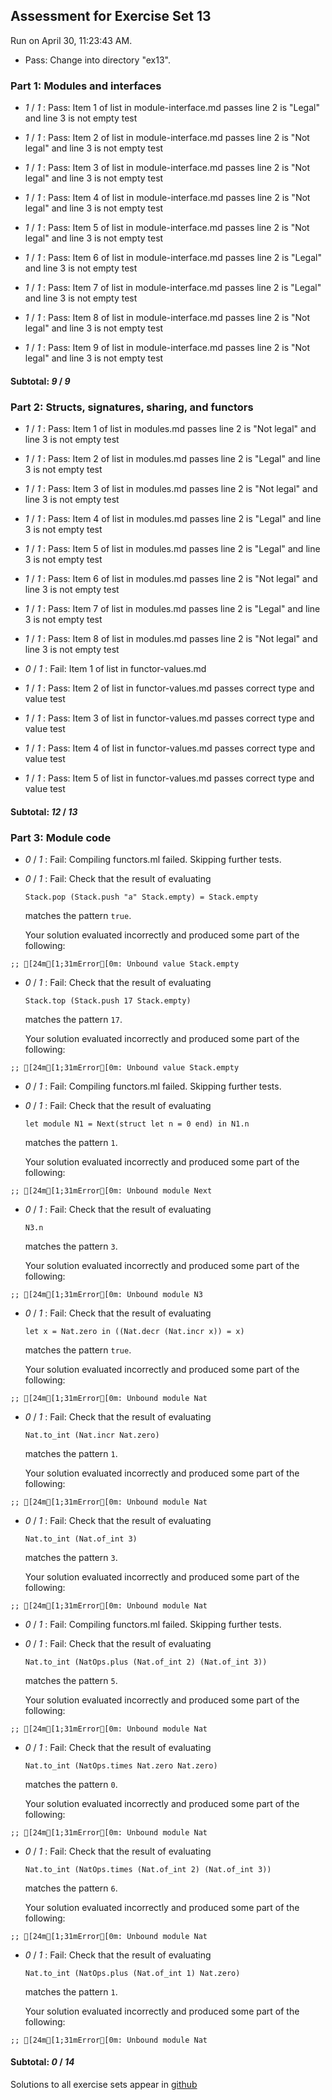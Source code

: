 ## Assessment for Exercise Set 13

Run on April 30, 11:23:43 AM.

+ Pass: Change into directory "ex13".

### Part 1: Modules and interfaces

+  _1_ / _1_ : Pass: Item 1 of list in module-interface.md passes  line 2 is "Legal" and line 3 is not empty  test

+  _1_ / _1_ : Pass: Item 2 of list in module-interface.md passes  line 2 is "Not legal" and line 3 is not empty test

+  _1_ / _1_ : Pass: Item 3 of list in module-interface.md passes  line 2 is "Not legal" and line 3 is not empty test

+  _1_ / _1_ : Pass: Item 4 of list in module-interface.md passes  line 2 is "Not legal" and line 3 is not empty test

+  _1_ / _1_ : Pass: Item 5 of list in module-interface.md passes  line 2 is "Not legal" and line 3 is not empty test

+  _1_ / _1_ : Pass: Item 6 of list in module-interface.md passes  line 2 is "Legal" and line 3 is not empty  test

+  _1_ / _1_ : Pass: Item 7 of list in module-interface.md passes  line 2 is "Legal" and line 3 is not empty  test

+  _1_ / _1_ : Pass: Item 8 of list in module-interface.md passes  line 2 is "Not legal" and line 3 is not empty test

+  _1_ / _1_ : Pass: Item 9 of list in module-interface.md passes  line 2 is "Not legal" and line 3 is not empty test

#### Subtotal: _9_ / _9_

### Part 2: Structs, signatures, sharing, and functors

+  _1_ / _1_ : Pass: Item 1 of list in modules.md passes  line 2 is "Not legal" and line 3 is not empty test

+  _1_ / _1_ : Pass: Item 2 of list in modules.md passes  line 2 is "Legal" and line 3 is not empty  test

+  _1_ / _1_ : Pass: Item 3 of list in modules.md passes  line 2 is "Not legal" and line 3 is not empty test

+  _1_ / _1_ : Pass: Item 4 of list in modules.md passes  line 2 is "Legal" and line 3 is not empty  test

+  _1_ / _1_ : Pass: Item 5 of list in modules.md passes  line 2 is "Legal" and line 3 is not empty  test

+  _1_ / _1_ : Pass: Item 6 of list in modules.md passes  line 2 is "Not legal" and line 3 is not empty test

+  _1_ / _1_ : Pass: Item 7 of list in modules.md passes  line 2 is "Legal" and line 3 is not empty  test

+  _1_ / _1_ : Pass: Item 8 of list in modules.md passes  line 2 is "Not legal" and line 3 is not empty test

+  _0_ / _1_ : Fail: Item 1 of list in functor-values.md 

+  _1_ / _1_ : Pass: Item 2 of list in functor-values.md passes correct type and value test

+  _1_ / _1_ : Pass: Item 3 of list in functor-values.md passes correct type and value test

+  _1_ / _1_ : Pass: Item 4 of list in functor-values.md passes correct type and value test

+  _1_ / _1_ : Pass: Item 5 of list in functor-values.md passes correct type and value test

#### Subtotal: _12_ / _13_

### Part 3: Module code

+  _0_ / _1_ : Fail: Compiling functors.ml failed.  Skipping further tests.

+  _0_ / _1_ : Fail: 
Check that the result of evaluating
   ```
   Stack.pop (Stack.push "a" Stack.empty) = Stack.empty
   ```
   matches the pattern `true`.

   


   Your solution evaluated incorrectly and produced some part of the following:

 ` ;;
[24m[1;31mError[0m: Unbound value Stack.empty
`


+  _0_ / _1_ : Fail: 
Check that the result of evaluating
   ```
   Stack.top (Stack.push 17 Stack.empty)
   ```
   matches the pattern `17`.

   


   Your solution evaluated incorrectly and produced some part of the following:

 ` ;;
[24m[1;31mError[0m: Unbound value Stack.empty
`


+  _0_ / _1_ : Fail: Compiling functors.ml failed.  Skipping further tests.

+  _0_ / _1_ : Fail: 
Check that the result of evaluating
   ```
   let module N1 = Next(struct let n = 0 end) in N1.n
   ```
   matches the pattern `1`.

   


   Your solution evaluated incorrectly and produced some part of the following:

 ` ;;
[24m[1;31mError[0m: Unbound module Next
`


+  _0_ / _1_ : Fail: 
Check that the result of evaluating
   ```
   N3.n
   ```
   matches the pattern `3`.

   


   Your solution evaluated incorrectly and produced some part of the following:

 ` ;;
[24m[1;31mError[0m: Unbound module N3
`


+  _0_ / _1_ : Fail: 
Check that the result of evaluating
   ```
   let x = Nat.zero in ((Nat.decr (Nat.incr x)) = x)
   ```
   matches the pattern `true`.

   


   Your solution evaluated incorrectly and produced some part of the following:

 ` ;;
[24m[1;31mError[0m: Unbound module Nat
`


+  _0_ / _1_ : Fail: 
Check that the result of evaluating
   ```
   Nat.to_int (Nat.incr Nat.zero)
   ```
   matches the pattern `1`.

   


   Your solution evaluated incorrectly and produced some part of the following:

 ` ;;
[24m[1;31mError[0m: Unbound module Nat
`


+  _0_ / _1_ : Fail: 
Check that the result of evaluating
   ```
   Nat.to_int (Nat.of_int 3)
   ```
   matches the pattern `3`.

   


   Your solution evaluated incorrectly and produced some part of the following:

 ` ;;
[24m[1;31mError[0m: Unbound module Nat
`


+  _0_ / _1_ : Fail: Compiling functors.ml failed.  Skipping further tests.

+  _0_ / _1_ : Fail: 
Check that the result of evaluating
   ```
   Nat.to_int (NatOps.plus (Nat.of_int 2) (Nat.of_int 3))
   ```
   matches the pattern `5`.

   


   Your solution evaluated incorrectly and produced some part of the following:

 ` ;;
[24m[1;31mError[0m: Unbound module Nat
`


+  _0_ / _1_ : Fail: 
Check that the result of evaluating
   ```
   Nat.to_int (NatOps.times Nat.zero Nat.zero)
   ```
   matches the pattern `0`.

   


   Your solution evaluated incorrectly and produced some part of the following:

 ` ;;
[24m[1;31mError[0m: Unbound module Nat
`


+  _0_ / _1_ : Fail: 
Check that the result of evaluating
   ```
   Nat.to_int (NatOps.times (Nat.of_int 2) (Nat.of_int 3))
   ```
   matches the pattern `6`.

   


   Your solution evaluated incorrectly and produced some part of the following:

 ` ;;
[24m[1;31mError[0m: Unbound module Nat
`


+  _0_ / _1_ : Fail: 
Check that the result of evaluating
   ```
   Nat.to_int (NatOps.plus (Nat.of_int 1) Nat.zero)
   ```
   matches the pattern `1`.

   


   Your solution evaluated incorrectly and produced some part of the following:

 ` ;;
[24m[1;31mError[0m: Unbound module Nat
`


#### Subtotal: _0_ / _14_



Solutions to all exercise sets appear in [github](https://github.umn.edu/csci2041-s19/exsol2041-s19/)

